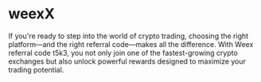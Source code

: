 # weexX
If you're ready to step into the world of crypto trading, choosing the right platform—and the right referral code—makes all the difference. With Weex referral code t5k3, you not only join one of the fastest-growing crypto exchanges but also unlock powerful rewards designed to maximize your trading potential.
